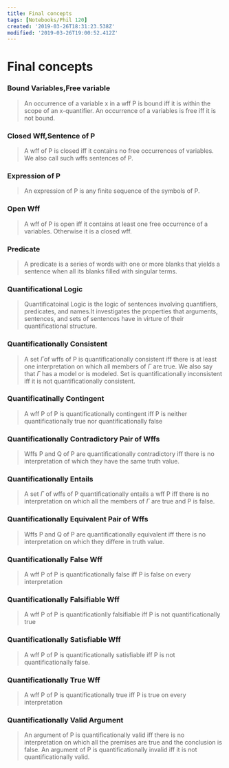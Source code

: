 ```yaml
---
title: Final concepts
tags: [Notebooks/Phil 120]
created: '2019-03-26T18:31:23.538Z'
modified: '2019-03-26T19:00:52.412Z'
---
```


# Final concepts
### Bound Variables,Free variable
> An occurrence of a variable x in a wff P is bound iff it is within the scope of an x-quantifier. An occurrence of a variables is free iff it is not bound.

### Closed Wff,Sentence of P
> A wff of P is closed iff it contains no free occurrences of variables. We also call such wffs sentences of P.

### Expression of P
> An expression of P is any finite sequence of the symbols of P.

### Open Wff
> A wff of P is open iff it contains at least one free occurrence of a variables. Otherwise it is a closed wff.

### Predicate
> A predicate is a series of words with one or more blanks that yields a sentence when all its blanks filled with singular terms.

### Quantificational Logic
> Quantificatoinal Logic is the logic of sentences involving quantifiers, predicates, and names.It investigates the properties that arguments, sentences, and sets of sentences have in virture of their quantificational structure.

### Quantificationally Consistent
> A set $\Gamma$of wffs of P is quantificationally consistent iff there is at least one interpretation on which all members of $\Gamma$ are true. We also say that $\Gamma$ has a model or is modeled. Set is quantificationally inconsistent iff it is not quantificationally consistent.

### Quantificatinally Contingent
> A wff P of P is quantificationally contingent iff P is neither quantificationally true nor quantificationally false

### Quantificationally Contradictory Pair of Wffs
> Wffs P and Q of P are quantificationally contradictory iff there is no interpretation of which they have the same truth value.

### Quantificationally Entails
> A set $\Gamma$ of wffs of P quantificationally entails a wff P iff there is no interpretation on which all the members of $\Gamma$ are true and P is false.

### Quantificationally Equivalent Pair of Wffs
> Wffs P and Q of P are quantificationally equivalent iff there is no interpretation on which they differe in truth value.

### Quantificationally False Wff
> A wff P of P is quantificationally false iff P is false on every interpretation

### Quantificationally Falsifiable Wff
> A wff P of P is quantificationlly falsifiable iff P is not quantificationally true

### Quantificationally Satisfiable Wff
> A wff P of P is quantificationally satisfiable iff P is not quantificationally false.

### Quantificationally True Wff
> A wff P of P is quantificationally true iff P is true on every interpretation

### Quantificationally Valid Argument
> An argument of P is quantificationally valid iff there is no interpretation on which all the premises are true and the conclusion is false. An argument of P is quantificationally invalid iff it is not quantificationally valid.



